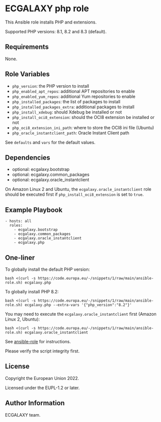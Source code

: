ECGALAXY php role
=================

This Ansible role installs PHP and extensions.

Supported PHP versions: 8.1, 8.2 and 8.3 (default).

Requirements
------------

None.

Role Variables
--------------

* `php_version`: the PHP version to install
* `php_enabled_apt_repos`: additional APT repositories to enable
* `php_enabled_yum_repos`: additional Yum repositories to enable
* `php_installed_packages`: the list of packages to install
* `php_installed_packages_extra`: additional packages to install
* `php_install_xdebug`: should Xdebug be installed or not
* `php_install_oci8_extension`: should the OCI8 extension be installed or not
* `php_oci8_extension_ini_path`: where to store the OCI8 ini file (Ubuntu)
* `php_oracle_instantclient_path`: Oracle Instant Client path

See `defaults` and `vars` for the default values.

Dependencies
------------

* optional: ecgalaxy.bootstrap
* optional: ecgalaxy.common_packages
* optional: ecgalaxy.oracle_instantclient

On Amazon Linux 2 and Ubuntu, the `ecgalaxy.oracle_instantclient` role should be executed first
if `php_install_oci8_extension` is set to `true`.

Example Playbook
----------------

    - hosts: all
      roles:
        - ecgalaxy.bootstrap
        - ecgalaxy.common_packages
        - ecgalaxy.oracle_instantclient
        - ecgalaxy.php

One-liner
---------

To globally install the default PHP version:

    bash <(curl -s https://code.europa.eu/-/snippets/1/raw/main/ansible-role.sh) ecgalaxy.php

To globally install PHP 8.2:

    bash <(curl -s https://code.europa.eu/-/snippets/1/raw/main/ansible-role.sh) ecgalaxy.php --extra-vars '{"php_version":"8.2"}'

You may need to execute the `ecgalaxy.oracle_instantclient` first (Amazon Linux 2, Ubuntu):

    bash <(curl -s https://code.europa.eu/-/snippets/1/raw/main/ansible-role.sh) ecgalaxy.oracle_instantclient

See [ansible-role](https://code.europa.eu/-/snippets/1) for instructions.

Please verify the script integrity first.

License
-------

Copyright the European Union 2022.

Licensed under the EUPL-1.2 or later.

Author Information
------------------

ECGALAXY team.
